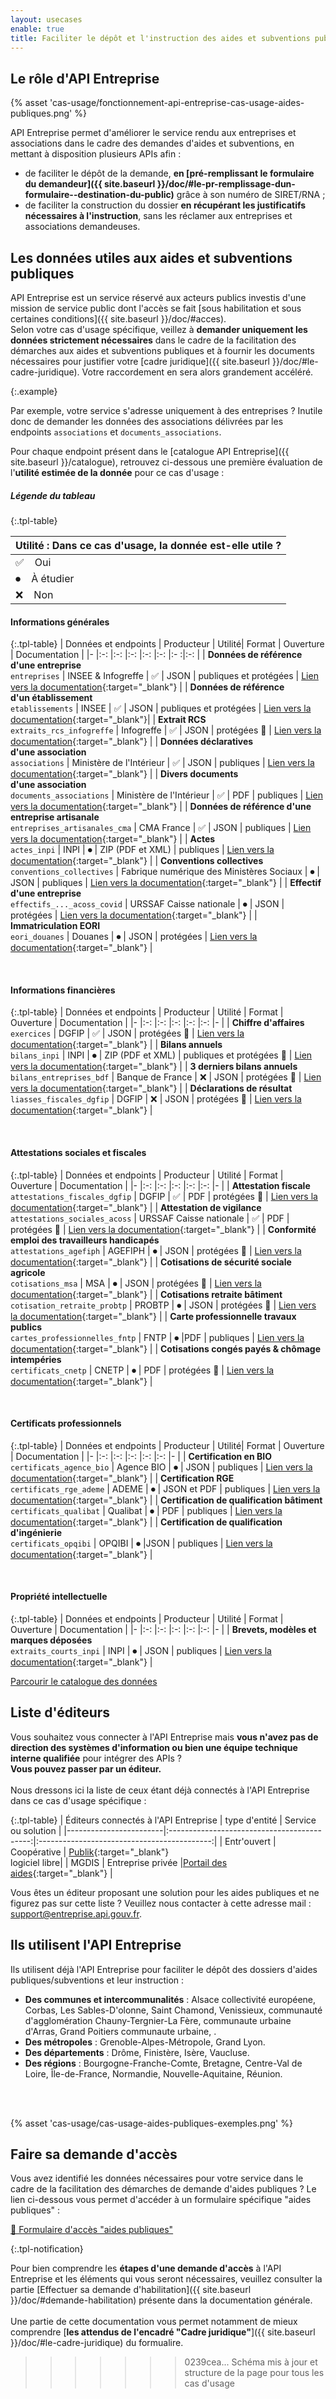 ```yaml
---
layout: usecases
enable: true
title: Faciliter le dépôt et l'instruction des aides et subventions publiques
---
```


## Le rôle d'API Entreprise

{% asset 'cas-usage/fonctionnement-api-entreprise-cas-usage-aides-publiques.png' %}

API Entreprise permet d'améliorer le service rendu aux entreprises et associations dans le cadre des demandes d'aides et subventions, en mettant à disposition plusieurs APIs afin :

- de faciliter le dépôt de la demande, **en [pré-remplissant le formulaire du demandeur]({{ site.baseurl }}/doc/#le-pr-remplissage-dun-formulaire--destination-du-public)** grâce à son numéro de SIRET/RNA ;
- de faciliter la construction du dossier **en récupérant les justificatifs nécessaires à l'instruction**, sans les réclamer aux entreprises et associations demandeuses.


## Les données utiles aux aides et subventions publiques

API Entreprise est un service réservé aux acteurs publics investis d'une mission de service public dont l'accès se fait [sous habilitation et sous certaines conditions]({{ site.baseurl }}/doc/#acces).
<br>
Selon votre cas d'usage spécifique, veillez à **demander uniquement les données strictement nécessaires** dans le cadre de la facilitation des démarches aux aides et subventions publiques et à fournir les documents nécessaires pour justifier votre [cadre juridique]({{ site.baseurl }}/doc/#le-cadre-juridique). Votre raccordement en sera alors grandement accéléré.

  {:.example}

  Par exemple, votre service s'adresse uniquement à des entreprises ? Inutile donc de demander les données des associations délivrées par les endpoints `associations` et `documents_associations`.

Pour chaque endpoint présent dans le [catalogue API Entreprise]({{ site.baseurl }}/catalogue), retrouvez ci-dessous une première évaluation de l'**utilité estimée de la donnée** pour ce cas d'usage :
<br>


##### Légende du tableau

{:.tpl-table}

| Utilité : Dans ce cas d'usage, la donnée est-elle utile ? |
| ---------|
| ✅&nbsp; &nbsp; Oui |
| ⏺&nbsp; &nbsp; À étudier |
| ❌&nbsp; &nbsp; Non |


#### Informations générales <a id="infos_generales"></a>

{:.tpl-table}
| Données et endpoints 	| Producteur 	| Utilité| Format 	| Ouverture 	| Documentation	|
|-	|:-:	|:-:	|:-:	|:-:	|:-:	|:-	:|:-:	|
| **Données de référence<br>d'une entreprise** 	<br>`entreprises` | INSEE & Infogreffe 	| ✅ 	|  JSON 	| publiques et protégées	| [Lien vers la documentation](https://entreprise.api.gouv.fr/catalogue/#entreprises){:target="_blank"}  	|
| **Données de référence<br>d'un établissement** <br>	`etablissements` | INSEE 	| ✅ 	|  JSON 	| publiques et protégées	| 	[Lien vers la documentation](https://entreprise.api.gouv.fr/catalogue/#etablissements){:target="_blank"}|
| **Extrait  RCS** <br> `extraits_rcs_infogreffe` 	| Infogreffe 	|  ✅ 	|  JSON 	| protégées 🔐 	|  [Lien vers la documentation](https://entreprise.api.gouv.fr/catalogue/#extraits_rcs_infogreffe){:target="_blank"}	|
| **Données déclaratives<br>d'une association** <br> `associations`	| Ministère de l'Intérieur 	| ✅ 	 | JSON 	| publiques 	| [Lien vers la documentation](https://entreprise.api.gouv.fr/catalogue/#associations){:target="_blank"} 	|
| **Divers documents<br>d'une association** <br> `documents_associations`  	| Ministère de l'Intérieur 	| ✅ 	| PDF 	| publiques 	|  [Lien vers la documentation](https://entreprise.api.gouv.fr/catalogue/#documents_associations){:target="_blank"}	|
| **Données de référence d'une entreprise artisanale**<br> `entreprises_artisanales_cma` 	| CMA France 	|  ✅ 	|  JSON 	| publiques 	|  	[Lien vers la documentation](https://entreprise.api.gouv.fr/catalogue/#a-entreprises_artisanales_cma){:target="_blank"} |
| **Actes**<br> `actes_inpi` 	| INPI 	|  ⏺ 	|  ZIP (PDF et XML) 	| publiques 	|  	[Lien vers la documentation](https://entreprise.api.gouv.fr/catalogue/#actes_inpi){:target="_blank"} |
| **Conventions collectives** <br> `conventions_collectives` 	| Fabrique numérique des Ministères Sociaux 	|  ⏺ 	|  JSON 	| publiques 	| [Lien vers la documentation](https://entreprise.api.gouv.fr/catalogue/#conventions_collectives){:target="_blank"} 	|
| **Effectif d'une entreprise** <br> `effectifs_..._acoss_covid` 	| URSSAF Caisse nationale 	|  ⏺ 	|  JSON 	| protégées 	| [Lien vers la documentation](https://entreprise.api.gouv.fr/catalogue/#a-effectifs_..._acoss_covid){:target="_blank"} 	|
| **Immatriculation EORI** <br> `eori_douanes` 	| Douanes 	|  ⏺ 	|  JSON 	| protégées 	| [Lien vers la documentation](https://entreprise.api.gouv.fr/catalogue/#a-eori_douanes){:target="_blank"} 	|

<br>

#### Informations financières <a id="infos_financieres"></a>

{:.tpl-table}
| Données et endpoints	| Producteur 	| Utilité 	| Format 	| Ouverture 	|  Documentation	|
|-	|:-:	|:-:	|:-:	|:-:	|:-:	|-	|
| **Chiffre d'affaires**<br>`exercices` 	| DGFIP 	| ✅ 	|  JSON 	| protégées 🔐 	| [Lien vers la documentation](https://entreprise.api.gouv.fr/catalogue/#exercices){:target="_blank"} 	|
| **Bilans annuels**<br>`bilans_inpi` 	| INPI 	|  ⏺ 	| ZIP (PDF et XML) 	| publiques et protégées 🔐 	| [Lien vers la documentation](https://entreprise.api.gouv.fr/catalogue/#bilans_inpi){:target="_blank"} 	|
| **3 derniers bilans annuels**<br>`bilans_entreprises_bdf` 	| Banque de France 	| ❌ 	|  JSON 	| protégées 🔐 	| [Lien vers la documentation](https://entreprise.api.gouv.fr/catalogue/#bilans_entreprises_bdf){:target="_blank"} 	|
| **Déclarations de résultat**<br>`liasses_fiscales_dgfip` 	| DGFIP 	| ❌ 	| JSON 	| protégées 🔐 	| [Lien vers la documentation](https://entreprise.api.gouv.fr/catalogue/#liasses_fiscales_dgfip){:target="_blank"} 	|

<br>


#### Attestations sociales et fiscales <a id="attestations_sociales_fiscales"></a>


{:.tpl-table}
| Données et endpoints 	| Producteur 	| Utilité	| Format 	| Ouverture 	| Documentation 	|
|-	|:-:	|:-:	|:-:	|:-:	|:-:	|-	|
| **Attestation fiscale**<br>`attestations_fiscales_dgfip` 	| DGFIP 	| ✅ 	| PDF 	| protégées 🔐 	| [Lien vers la documentation](https://entreprise.api.gouv.fr/catalogue/#attestations_fiscales_dgfip){:target="_blank"} 	|
| **Attestation de vigilance**<br>`attestations_sociales_acoss` 	| URSSAF Caisse nationale 	| ✅ 	|  PDF 	| protégées 🔐 	| [Lien vers la documentation](https://entreprise.api.gouv.fr/catalogue/#attestations_sociales_acoss){:target="_blank"} 	|
| **Conformité emploi des travailleurs handicapés**<br>`attestations_agefiph` 	| AGEFIPH 	|  ⏺	| JSON 	| protégées 🔐 	| [Lien vers la documentation](https://entreprise.api.gouv.fr/catalogue/#attestations_agefiph){:target="_blank"} 	|
| **Cotisations de sécurité sociale agricole**<br>`cotisations_msa` 	| MSA 	|  ⏺	| JSON 	| protégées 🔐 	| [Lien vers la documentation](https://entreprise.api.gouv.fr/catalogue/#cotisations_msa){:target="_blank"} 	|
| **Cotisations retraite bâtiment**<br>`cotisation_retraite_probtp` 	| PROBTP 	|  ⏺	|  JSON 	| protégées 🔐 	| [Lien vers la documentation](https://entreprise.api.gouv.fr/catalogue/#cotisation_retraite_probtp){:target="_blank"} 	|
| **Carte professionnelle travaux publics**<br>`cartes_professionnelles_fntp` 	| FNTP 	|  ⏺	|PDF 	| publiques 	| [Lien vers la documentation](https://entreprise.api.gouv.fr/catalogue/#cartes_professionnelles_fntp){:target="_blank"} 	|
| **Cotisations congés payés & chômage intempéries**<br>`certificats_cnetp` 	| CNETP 	|  ⏺	|  PDF 	| protégées 🔐 	| [Lien vers la documentation](https://entreprise.api.gouv.fr/catalogue/#certificats_cnetp){:target="_blank"} 	|

<br>

#### Certificats professionnels <a id="certificats_pro"></a>

{:.tpl-table}
| Données et endpoints 	| Producteur 	| Utilité| Format 	| Ouverture 	|  Documentation	|
|-	|:-:	|:-:	|:-:	|:-:	|:-:	|-	|
| **Certification en BIO**<br>`certificats_agence_bio` 	| Agence BIO 	|  ⏺	| JSON	| publiques 	| [Lien vers la documentation](https://entreprise.api.gouv.fr/catalogue/#a-certificats_agence_bio){:target="_blank"} 	|
| **Certification RGE**<br>`certificats_rge_ademe` 	| ADEME 	|  ⏺	| JSON et PDF 	| publiques 	| [Lien vers la documentation](https://entreprise.api.gouv.fr/catalogue/#certificats_rge_ademe){:target="_blank"} 	|
| **Certification de qualification bâtiment**<br>`certificats_qualibat` 	| Qualibat 	|  ⏺	| PDF 	| publiques 	| [Lien vers la documentation](https://entreprise.api.gouv.fr/catalogue/#certificats_qualibat){:target="_blank"} 	|
| **Certification de qualification d'ingénierie**<br>`certificats_opqibi` 	| OPQIBI 	|  ⏺	|JSON 	| publiques 	| [Lien vers la documentation](https://entreprise.api.gouv.fr/catalogue/#certificats_opqibi){:target="_blank"} 	|

<br>

#### Propriété intellectuelle <a id="propriete_intellectuelle"></a>


{:.tpl-table}
| Données et endpoints 	| Producteur 	| Utilité	| Format 	| Ouverture 	|  Documentation	|
|-	|:-:	|:-:	|:-:	|:-:	|:-:	|-	|
| **Brevets, modèles et marques déposées**<br>`extraits_courts_inpi` 	| INPI  	|  ⏺ | JSON 	| publiques 	| [Lien vers la documentation](https://entreprise.api.gouv.fr/catalogue/#extraits_courts_inpi){:target="_blank"} 	|


  <a class="tpl-button tpl-button--alternate" href="{{ site.baseurl }}/catalogue/">Parcourir le catalogue des données</a>


## Liste d'éditeurs

Vous souhaitez vous connecter à l'API Entreprise mais **vous n'avez pas de direction des systèmes d'information ou bien une équipe technique interne qualifiée** pour intégrer des APIs ?
<br> **Vous pouvez passer par un éditeur.**
<br><br> Nous dressons ici la liste de ceux étant déjà connectés à l'API Entreprise dans ce cas d'usage spécifique :


{:.tpl-table}
| Éditeurs connectés à l'API Entreprise        |     type d'entité  |    Service ou solution     |
|------------------------|:-------------------------------------------:|:-------------------------------------------:|
|    Entr'ouvert  |  Coopérative | [Publik](https://publik.entrouvert.com/){:target="_blank"}<br> logiciel libre|
|    MGDIS   | Entreprise privée |[Portail des aides](https://www.mgdis.fr/nos-solutions/pilotage-des-aides-versees/){:target="_blank"}  |

Vous êtes un éditeur proposant une solution pour les aides publiques et ne figurez pas sur cette liste ? Veuillez nous contacter à cette adresse mail : [support@entreprise.api.gouv.fr](mailto:support@entreprise.api.gouv.fr).

## Ils utilisent l'API Entreprise

Ils utilisent déjà l'API Entreprise pour faciliter le dépôt des dossiers d'aides publiques/subventions et leur instruction :

- **Des communes et intercommunalités** : Alsace collectivité européene, Corbas, Les Sables-D'olonne, Saint Chamond, Venissieux, communauté d'agglomération Chauny-Tergnier-La Fère, communaute urbaine d'Arras, Grand Poitiers communaute urbaine, .
- **Des métropoles** : Grenoble-Alpes-Métropole, Grand Lyon.
- **Des départements** : Drôme, Finistère, Isère, Vaucluse.
- **Des régions** : Bourgogne-Franche-Comte, Bretagne, Centre-Val de Loire, Île-de-France, Normandie, Nouvelle-Aquitaine, Réunion.
<br>
<br>

{% asset 'cas-usage/cas-usage-aides-publiques-exemples.png' %}


## Faire sa demande d'accès

Vous avez identifié les données nécessaires pour votre service dans le cadre de la facilitation des démarches de demande d'aides publiques ? Le lien ci-dessous vous permet d'accéder à un formulaire spécifique "aides publiques" :

  <a class="tpl-button tpl-button--primary" href="https://datapass.api.gouv.fr/api-entreprise?demarche=aides_publiques">🔑 Formulaire d'accès "aides publiques"</a>


{:.tpl-notification}

Pour bien comprendre les **étapes d'une demande d'accès** à l'API Entreprise et les éléments qui vous seront nécessaires, veuillez consulter la partie [Effectuer sa demande d'habilitation]({{ site.baseurl }}/doc/#demande-habilitation) présente dans la documentation générale. <br><br>
Une partie de cette documentation vous permet notamment de mieux comprendre [**les attendus de l'encadré "Cadre juridique"**]({{ site.baseurl }}/doc/#le-cadre-juridique) du formualire.
<br>
>>>>>>> 0239cea... Schéma mis à jour et structure de la page pour tous les cas d'usage
